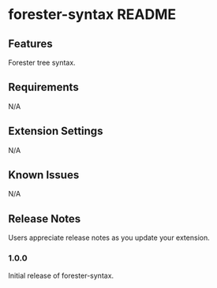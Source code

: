 # forester-syntax README

## Features

Forester tree syntax.

## Requirements

N/A 

## Extension Settings
N/A

## Known Issues

N/A

## Release Notes

Users appreciate release notes as you update your extension.

### 1.0.0

Initial release of forester-syntax.
